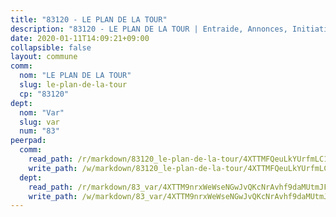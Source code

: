 ```yaml
---
title: "83120 - LE PLAN DE LA TOUR"
description: "83120 - LE PLAN DE LA TOUR | Entraide, Annonces, Initiatives"
date: 2020-01-11T14:09:21+09:00
collapsible: false
layout: commune
comm:
  nom: "LE PLAN DE LA TOUR"
  slug: le-plan-de-la-tour
  cp: "83120"
dept:
  nom: "Var"
  slug: var
  num: "83"
peerpad:
  comm:
    read_path: /r/markdown/83120_le-plan-de-la-tour/4XTTMFQeuLkYUrfmLC1NprNzrBb2FCC3KW4tFvSzf41EsdC4a
    write_path: /w/markdown/83120_le-plan-de-la-tour/4XTTMFQeuLkYUrfmLC1NprNzrBb2FCC3KW4tFvSzf41EsdC4a-K3TgTqRFJuFMJMMtNaHwjfno1Nvn8SxgJ715itdzLgifWXSgBeETt1tcBri4LjzmdPYXZ6PdPsAH8U7h3cCLGAaKeNFMQSnaxsPYMZLKoRf7W3teXcQZm2hMLL1QELe86Z6How6r
  dept:
    read_path: /r/markdown/83_var/4XTTM9nrxWeWseNGwJvQKcNrAvhf9daMUtmJFyuTCRVRxiQhJ
    write_path: /w/markdown/83_var/4XTTM9nrxWeWseNGwJvQKcNrAvhf9daMUtmJFyuTCRVRxiQhJ-K3TgTkbV5EeE5ztheh8tn4MGBxq8r8BVQdiSVrn3rAQKUfBUzy1SpnL7kiXYD24VhE1ooCba4S1a12268DXaVL5Dh1W3oDQu8Yj58kjUk3PAVaf4GwZWkisJBFW5Z6TWnf5Ads7a
---
```


